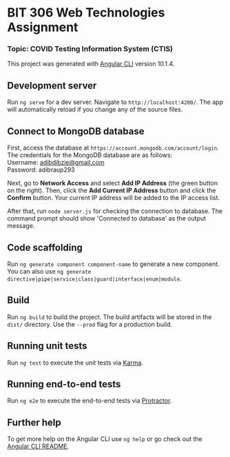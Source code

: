 # BIT 306 Web Technologies Assignment
### Topic: COVID Testing Information System (CTIS)

This project was generated with [Angular CLI](https://github.com/angular/angular-cli) version 10.1.4.

## Development server

Run `ng serve` for a dev server. Navigate to `http://localhost:4200/`. The app will automatically reload if you change any of the source files.

## Connect to MongoDB database
First, access the database at `https://account.mongodb.com/account/login`. The credentials for the MongoDB database are as follows:
<br> Username: adibdibzie@gmail.com
<br> Password: adibraup293

Next, go to **Network Access** and select **Add IP Address** (the green button on the right). Then, click the **Add Current IP Address** button and click the **Confirm** button. Your current IP address will be added to the IP access list.

After that, run `node server.js` for checking the connection to database. The command prompt should show 'Connected to database' as the output message.

## Code scaffolding

Run `ng generate component component-name` to generate a new component. You can also use `ng generate directive|pipe|service|class|guard|interface|enum|module`.

## Build

Run `ng build` to build the project. The build artifacts will be stored in the `dist/` directory. Use the `--prod` flag for a production build.

## Running unit tests

Run `ng test` to execute the unit tests via [Karma](https://karma-runner.github.io).

## Running end-to-end tests

Run `ng e2e` to execute the end-to-end tests via [Protractor](http://www.protractortest.org/).

## Further help

To get more help on the Angular CLI use `ng help` or go check out the [Angular CLI README](https://github.com/angular/angular-cli/blob/master/README.md).
